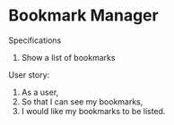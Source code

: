 # Bookmark Manager

Specifications

1. Show a list of bookmarks

User story:

1. As a user,
1. So that I can see my bookmarks, 
1. I would like my bookmarks to be listed.